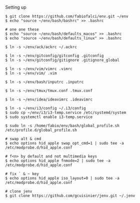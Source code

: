 Setting up
	
	$ git clone https://github.com/fabiofalci/env.git ~/env
	$ echo "source ~/env/bash/bashrc" >> .bashrc

	# one one these
	$ echo "source ~/env/bash/defaults_macos" >> .bashrc
	$ echo "source ~/env/bash/defaults_linux" >> .bashrc

	$ ln -s ~/env/ack/ackrc ~/.ackrc

	$ ln -s ~/env/gitconfig/gitconfig .gitconfig
	$ ln -s ~/env/gitconfig/gitignore .gitignore_global

	$ ln -s ~/env/vim/vimrc .vimrc
	$ ln -s ~/env/vim/ .vim

	$ ln -s ~/env/bash/inputrc .inputrc

	$ ln -s ~/env/tmux/tmux.conf .tmux.conf

	$ ln -s ~/env/idea/ideavimrc .ideavimrc

	$ ln -s ~/env/i3/config ~/.i3/config
	$ sudo cp ~/env/i3/i3-temp.service /etc/systemd/system
	$ sudo systemctl enable i3-temp.service

	$ sudo ln -s /home/fabio/env/bash/global_profile.sh /etc/profile.d/global_profile.sh

	# swap alt & cmd
	$ echo options hid_apple swap_opt_cmd=1 | sudo tee -a /etc/modprobe.d/hid_apple.conf

	# f<n> by default and not multimedia keys
	$ echo options hid_apple fnmode=2 | sudo tee -a /etc/modprobe.d/hid_apple.conf

	# fix ` & ~ key
	$ echo options hid_apple iso_layout=0 | sudo tee -a /etc/modprobe.d/hid_apple.conf

	# clone jenv
	$ git clone https://github.com/gcuisinier/jenv.git ~/.jenv
